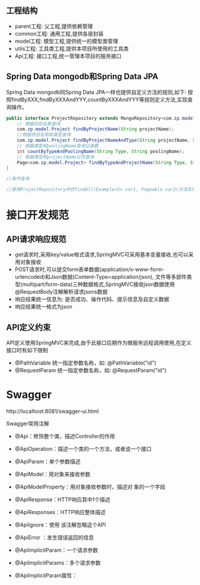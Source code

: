 ## 工程结构
- parent工程: 父工程,提供依赖管理
- common工程: 通用工程,提供各层封装
- model工程:  模型工程,提供统一的模型类管理
- utils工程:  工具类工程,提供本项目所使用的工具类
- Api工程:    接口工程,统一管理本项目的服务接口

## Spring Data mongodb和Spring Data JPA
Spring Data mongodb同Spring Data JPA一样也提供自定义方法的规则,如下:
按照findByXXX,findByXXXAndYYY,countByXXXAndYYY等规则定义方法,实现查询操作。

``` java
public interface ProjectRepository extends MongoRepository<com.zp.model.Project,String >{
    // 根据项目名称查询
    com.zp.model.Project findByProjectName(String projectName);
    //根据项目名称和类型查询
    com.zp.model.Project findByProjectNameAndType(String projectName, String Type);
    // 根据类型和poolingName查询记录数
    int countByTypeAndPoolingName(String Type, String poolingName);
    // 根据类型和projectName分页查询
    Page<com.zp.model.Project> findByTypeAndProjectName(String Type, String projectName, Pageable pageable);
}

//条件查询 

//使用ProjectRepository中的findAll(Example<S> var1, Pageable var2)方法实现
```




# 接口开发规范

## API请求响应规范

- get请求时,采用key/value格式请求,SpringMVC可采用基本变量接收,也可以采用对象接收
- POST请求时,可以提交form表单数据(application/x-www-form-urlencoded)和Json数据(Content-Type=application/json),
文件等多部件类型(multipart/form-data)三种数据格式,SpringMVC接收json数据使用@RequestBody注解解析请求jsons数据
- 响应结果统一信息为: 是否成功、操作代码、提示信息及自定义数据
- 响应结果统一格式为json

## API定义约束

API定义使用SpringMVC来完成,由于此接口后期作为微服务远程调用使用,在定义接口时有如下限制

- @PathVariable 统一指定参数名称，如: @PathVariable("id")
- @RequestParam 统一指定参数名称，如: @RequestParam("id")


# Swagger

http://localhost:8081/swagger-ui.html

Swagger常用注解

- @Api：修饰整个类，描述Controller的作用 

- @ApiOperation：描述一个类的一个方法，或者说一个接口 

- @ApiParam：单个参数描述 

- @ApiModel：用对象来接收参数 

- @ApiModelProperty：用对象接收参数时，描述对 象的一个字段 

- @ApiResponse：HTTP响应其中1个描述 

- @ApiResponses：HTTP响应整体描述 

- @ApiIgnore：使用 该注解忽略这个API 

- @ApiError ：发生错误返回的信息 

- @ApiImplicitParam：一个请求参数 

- @ApiImplicitParams：多个请求参数 

  

- @ApiImplicitParam属性：

